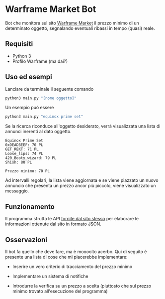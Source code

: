 # Warframe Market Bot

Bot che monitora sul sito [Warframe Market](https://warframe.market) il prezzo minimo di un determinato oggetto, segnalando eventuali ribassi in tempo (quasi) reale.

## Requisiti

- Python 3
- Profilo Warframe (ma dai?)

## Uso ed esempi

Lanciare da terminale il seguente comando

```bash
python3 main.py "[nome oggetto]"
```

Un esempio può essere

```bash
python3 main.py "equinox prime set"
```

Se la ricerca riconduce all'oggetto desiderato, verrà visualizzata una lista di annunci inerenti al dato oggetto.

```
Equinox Prime Set
0xDEADBEEF: 70 PL
GET_REKT: 71 PL
Loose_lips: 74 PL
420_Booty_wizard: 79 PL
Shish: 80 PL

Prezzo minimo: 70 PL
```

Ad intervalli regolari, la lista viene aggiornata e se viene piazzato un nuovo annuncio che presenta un prezzo ancor più piccolo, viene visualizzato un messaggio.

## Funzionamento

Il programma sfrutta le API [fornite dal sito stesso](https://warframe.market/api_docs) per elaborare le informazioni ottenute dal sito in formato JSON.

## Osservazioni

Il bot fa quello che deve fare, ma è moooolto acerbo. Qui di seguito è presente una lista di cose che mi piacerebbe implementare:

- Inserire un vero criterio di tracciamento del prezzo minimo

- Implementare un sistema di notifiche

- Introdurre la verifica su un prezzo a scelta (piuttosto che sul prezzo minimo trovato all'esecuzione del programma)
